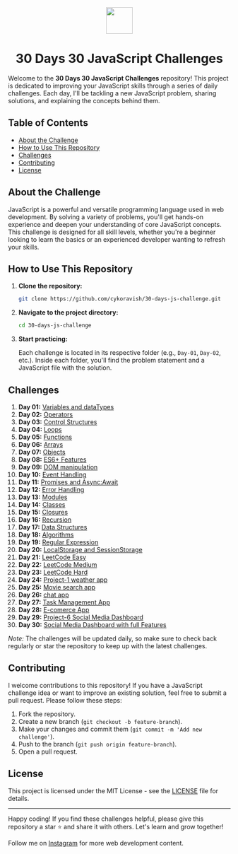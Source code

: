 <div align="center">
  <img height="60" src="https://img.icons8.com/color/344/javascript.png">
  <h1>30 Days 30 JavaScript Challenges</h1>
</div>

Welcome to the **30 Days 30 JavaScript Challenges** repository! This project is dedicated to improving your JavaScript skills through a series of daily challenges. Each day, I'll be tackling a new JavaScript problem, sharing solutions, and explaining the concepts behind them.

## Table of Contents

- [About the Challenge](#about-the-challenge)
- [How to Use This Repository](#how-to-use-this-repository)
- [Challenges](#challenges)
- [Contributing](#contributing)
- [License](#license)

## About the Challenge

JavaScript is a powerful and versatile programming language used in web development. By solving a variety of problems, you'll get hands-on experience and deepen your understanding of core JavaScript concepts. This challenge is designed for all skill levels, whether you're a beginner looking to learn the basics or an experienced developer wanting to refresh your skills.

## How to Use This Repository

1. **Clone the repository:**

    ```bash
    git clone https://github.com/cykoravish/30-days-js-challenge.git
    ```

2. **Navigate to the project directory:**

    ```bash
    cd 30-days-js-challenge
    ```

3. **Start practicing:**

    Each challenge is located in its respective folder (e.g., `Day-01`, `Day-02`, etc.). Inside each folder, you'll find the problem statement and a JavaScript file with the solution.

## Challenges

1. **Day 01:** [Variables and dataTypes](./Day-1/)
2. **Day 02:** [Operators](./Day-2)
3. **Day 03:** [Control Structures](./day-3)
4. **Day 04:** [Loops](./Day-4)
5. **Day 05:** [Functions](./day-5)
6. **Day 06:** [Arrays](./Day-6)
7. **Day 07:** [Objects](./Day-7)
8. **Day 08:** [ES6+ Features](./Day-8)
9. **Day 09:** [DOM manipulation](./Day-9)
10. **Day 10:** [Event Handling](./Day-10)
11. **Day 11:** [Promises and Async:Await](./Day-11)
12. **Day 12:** [Error Handling](./Day-12)
13. **Day 13:** [Modules](./Day-13)
14. **Day 14:** [Classes](./Day-14)
15. **Day 15:** [Closures](./Day-15)
16. **Day 16:** [Recursion](./Day-16)
17. **Day 17:** [Data Structures](./Day-17)
18. **Day 18:** [Algorithms](./Day-18)
19. **Day 19:** [Regular Expression](./Day-19)
20. **Day 20:** [LocalStorage and SessionStorage](./Day-20)
21. **Day 21:** [LeetCode Easy](./Day-21)
22. **Day 22:** [LeetCode Medium](./Day-22)
23. **Day 23:** [LeetCode Hard](./Day-23)
24. **Day 24:** [Project-1 weather app](./Day-24)
25. **Day 25:** [Movie search app](./Day-25)
26. **Day 26:** [chat app](./Day-26)
27. **Day 27:** [Task Management App](./Day-27)
28. **Day 28:** [E-comerce App](./Day-28)
29. **Day 29:** [Project-6 Social Media Dashboard](./Day-29)
30. **Day 30:** [Social Media Dashboard with full Features](./Day-30)

*Note:* The challenges will be updated daily, so make sure to check back regularly or star the repository to keep up with the latest challenges.

## Contributing

I welcome contributions to this repository! If you have a JavaScript challenge idea or want to improve an existing solution, feel free to submit a pull request. Please follow these steps:

1. Fork the repository.
2. Create a new branch (`git checkout -b feature-branch`).
3. Make your changes and commit them (`git commit -m 'Add new challenge'`).
4. Push to the branch (`git push origin feature-branch`).
5. Open a pull request.

## License

This project is licensed under the MIT License - see the [LICENSE](./LICENSE) file for details.

---

Happy coding! If you find these challenges helpful, please give this repository a star ⭐ and share it with others. Let's learn and grow together!

Follow me on [Instagram](https://www.instagram.com/web________developer) for more web development content.

